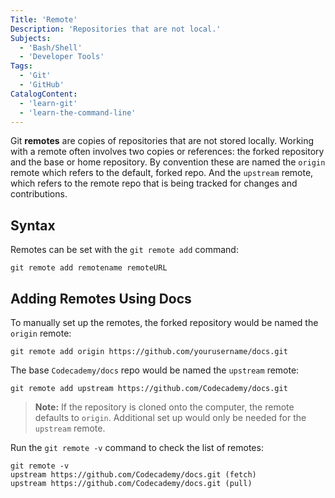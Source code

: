 ```yaml
---
Title: 'Remote'
Description: 'Repositories that are not local.'
Subjects:
  - 'Bash/Shell'
  - 'Developer Tools'
Tags:
  - 'Git'
  - 'GitHub'
CatalogContent:
  - 'learn-git'
  - 'learn-the-command-line'
---
```


Git **remotes** are copies of repositories that are not stored locally. Working with a remote often involves two copies or references: the forked repository and the base or home repository. By convention these are named the `origin` remote which refers to the default, forked repo. And the `upstream` remote, which refers to the remote repo that is being tracked for changes and contributions.

## Syntax

Remotes can be set with the `git remote add` command:

```shell
git remote add remotename remoteURL
```

## Adding Remotes Using Docs

To manually set up the remotes, the forked repository would be named the `origin` remote:

```pseudo
git remote add origin https://github.com/yourusername/docs.git
```

The base `Codecademy/docs` repo would be named the `upstream` remote:

```shell
git remote add upstream https://github.com/Codecademy/docs.git
```

> **Note:** If the repository is cloned onto the computer, the remote defaults to `origin`. Additional set up would only be needed for the `upstream` remote.

Run the `git remote -v` command to check the list of remotes:

```shell
git remote -v
upstream https://github.com/Codecademy/docs.git (fetch)
upstream https://github.com/Codecademy/docs.git (pull)
```
